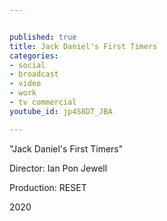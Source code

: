 ```yaml
---


published: true
title: Jack Daniel's First Timers
categories:
- social
- broadcast
- video
- work
- tv commercial
youtube_id: jp4S8DT_JBA

---
```

"Jack Daniel's First Timers"

Director: Ian Pon Jewell

Production: RESET

2020
